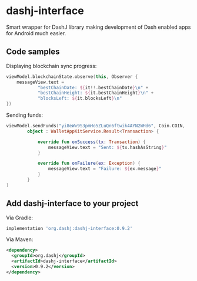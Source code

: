 # dashj-interface
Smart wrapper for DashJ library making development of Dash enabled apps for Android much easier.

## Code samples

Displaying blockchain sync progress: 
```kotlin
viewModel.blockchainState.observe(this, Observer {
    messageView.text =
            "bestChainDate: ${it!!.bestChainDate}\n" +
            "bestChainHeight: ${it.bestChainHeight}\n" +
            "blocksLeft: ${it.blocksLeft}\n"
})
```

Sending funds: 
```kotlin
viewModel.sendFunds("yi8eWv9S3pmHo5ZLuQn6ftwik4AYN2WHd6", Coin.COIN,
        object : WalletAppKitService.Result<Transaction> {

            override fun onSuccess(tx: Transaction) {
                messageView.text = "Sent: ${tx.hashAsString}"
            }

            override fun onFailure(ex: Exception) {
                messageView.text = "Failure: ${ex.message}"
            }
        }
)
```

Add dashj-interface to your project
----------------------------

Via Gradle:
```gradle
implementation 'org.dashj:dashj-interface:0.9.2'
```

Via Maven:
```xml
<dependency>
  <groupId>org.dashj</groupId>
  <artifactId>dashj-interface</artifactId>
  <version>0.9.2</version>
</dependency>
```
